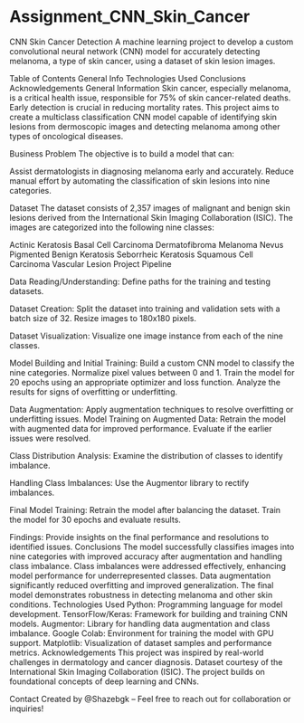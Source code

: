 # Assignment_CNN_Skin_Cancer

CNN Skin Cancer Detection
A machine learning project to develop a custom convolutional neural network (CNN) model for accurately detecting melanoma, a type of skin cancer, using a dataset of skin lesion images.

Table of Contents
General Info
Technologies Used
Conclusions
Acknowledgements
General Information
Skin cancer, especially melanoma, is a critical health issue, responsible for 75% of skin cancer-related deaths. Early detection is crucial in reducing mortality rates. This project aims to create a multiclass classification CNN model capable of identifying skin lesions from dermoscopic images and detecting melanoma among other types of oncological diseases.

Business Problem
The objective is to build a model that can:

Assist dermatologists in diagnosing melanoma early and accurately.
Reduce manual effort by automating the classification of skin lesions into nine categories.

Dataset
The dataset consists of 2,357 images of malignant and benign skin lesions derived from the International Skin Imaging Collaboration (ISIC). The images are categorized into the following nine classes:

Actinic Keratosis
Basal Cell Carcinoma
Dermatofibroma
Melanoma
Nevus
Pigmented Benign Keratosis
Seborrheic Keratosis
Squamous Cell Carcinoma
Vascular Lesion
Project Pipeline

Data Reading/Understanding:
Define paths for the training and testing datasets.

Dataset Creation:
Split the dataset into training and validation sets with a batch size of 32.
Resize images to 180x180 pixels.

Dataset Visualization:
Visualize one image instance from each of the nine classes.

Model Building and Initial Training:
Build a custom CNN model to classify the nine categories.
Normalize pixel values between 0 and 1.
Train the model for 20 epochs using an appropriate optimizer and loss function.
Analyze the results for signs of overfitting or underfitting.

Data Augmentation:
Apply augmentation techniques to resolve overfitting or underfitting issues.
Model Training on Augmented Data:
Retrain the model with augmented data for improved performance.
Evaluate if the earlier issues were resolved.

Class Distribution Analysis:
Examine the distribution of classes to identify imbalance.

Handling Class Imbalances:
Use the Augmentor library to rectify imbalances.

Final Model Training:
Retrain the model after balancing the dataset.
Train the model for 30 epochs and evaluate results.


Findings:
Provide insights on the final performance and resolutions to identified issues.
Conclusions
The model successfully classifies images into nine categories with improved accuracy after augmentation and handling class imbalance.
Class imbalances were addressed effectively, enhancing model performance for underrepresented classes.
Data augmentation significantly reduced overfitting and improved generalization.
The final model demonstrates robustness in detecting melanoma and other skin conditions.
Technologies Used
Python: Programming language for model development.
TensorFlow/Keras: Framework for building and training CNN models.
Augmentor: Library for handling data augmentation and class imbalance.
Google Colab: Environment for training the model with GPU support.
Matplotlib: Visualization of dataset samples and performance metrics.
Acknowledgements
This project was inspired by real-world challenges in dermatology and cancer diagnosis.
Dataset courtesy of the International Skin Imaging Collaboration (ISIC).
The project builds on foundational concepts of deep learning and CNNs.


Contact
Created by @Shazebgk – Feel free to reach out for collaboration or inquiries!
